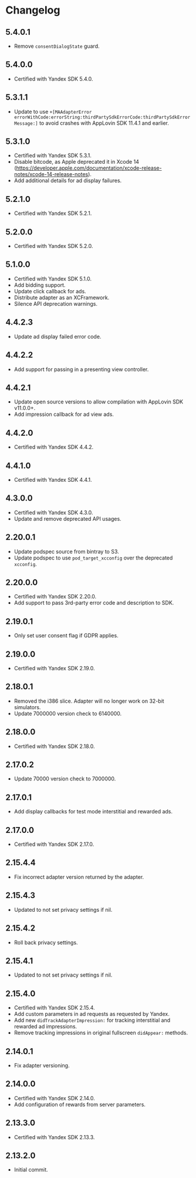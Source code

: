# Changelog

## 5.4.0.1
* Remove `consentDialogState` guard.

## 5.4.0.0
* Certified with Yandex SDK 5.4.0.

## 5.3.1.1
* Update to use `+[MAAdapterError errorWithCode:errorString:thirdPartySdkErrorCode:thirdPartySdkErrorMessage:]` to avoid crashes with AppLovin SDK 11.4.1 and earlier.

## 5.3.1.0
* Certified with Yandex SDK 5.3.1.
* Disable bitcode, as Apple deprecated it in Xcode 14 (https://developer.apple.com/documentation/xcode-release-notes/xcode-14-release-notes).
* Add additional details for ad display failures. 

## 5.2.1.0
* Certified with Yandex SDK 5.2.1.

## 5.2.0.0
* Certified with Yandex SDK 5.2.0.

## 5.1.0.0
* Certified with Yandex SDK 5.1.0.
* Add bidding support.
* Update click callback for ads.
* Distribute adapter as an XCFramework.
* Silence API deprecation warnings.

## 4.4.2.3
* Update ad display failed error code.

## 4.4.2.2
* Add support for passing in a presenting view controller.

## 4.4.2.1
* Update open source versions to allow compilation with AppLovin SDK v11.0.0+.
* Add impression callback for ad view ads.

## 4.4.2.0
* Certified with Yandex SDK 4.4.2.

## 4.4.1.0
* Certified with Yandex SDK 4.4.1.

## 4.3.0.0
* Certified with Yandex SDK 4.3.0.
* Update and remove deprecated API usages.

## 2.20.0.1
* Update podspec source from bintray to S3.
* Update podspec to use `pod_target_xcconfig` over the deprecated `xcconfig`.

## 2.20.0.0
* Certified with Yandex SDK 2.20.0.
* Add support to pass 3rd-party error code and description to SDK.

## 2.19.0.1
* Only set user consent flag if GDPR applies.

## 2.19.0.0
* Certified with Yandex SDK 2.19.0.

## 2.18.0.1
* Removed the i386 slice. Adapter will no longer work on 32-bit simulators.
* Update 7000000 version check to 6140000.

## 2.18.0.0
* Certified with Yandex SDK 2.18.0.

## 2.17.0.2
* Update 70000 version check to 7000000.

## 2.17.0.1
* Add display callbacks for test mode interstitial and rewarded ads.

## 2.17.0.0
* Certified with Yandex SDK 2.17.0.

## 2.15.4.4
* Fix incorrect adapter version returned by the adapter.

## 2.15.4.3
* Updated to not set privacy settings if nil.

## 2.15.4.2
* Roll back privacy settings.

## 2.15.4.1
* Updated to not set privacy settings if nil.

## 2.15.4.0
* Certified with Yandex SDK 2.15.4.
* Add custom parameters in ad requests as requested by Yandex.
* Add new `didTrackAdapterImpression:` for tracking interstitial and rewarded ad impressions.
* Remove tracking impressions in original fullscreen `didAppear:` methods. 

## 2.14.0.1
* Fix adapter versioning.

## 2.14.0.0
* Certified with Yandex SDK 2.14.0.
* Add configuration of rewards from server parameters.

## 2.13.3.0
* Certified with Yandex SDK 2.13.3.

## 2.13.2.0
* Initial commit.
